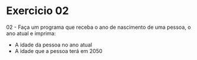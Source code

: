 # Exercicio 02

02 - Faça um programa que receba o ano de nascimento de uma pessoa, o ano atual e imprima:
 * A idade da pessoa no ano atual
 * A idade que a pessoa terá em 2050
